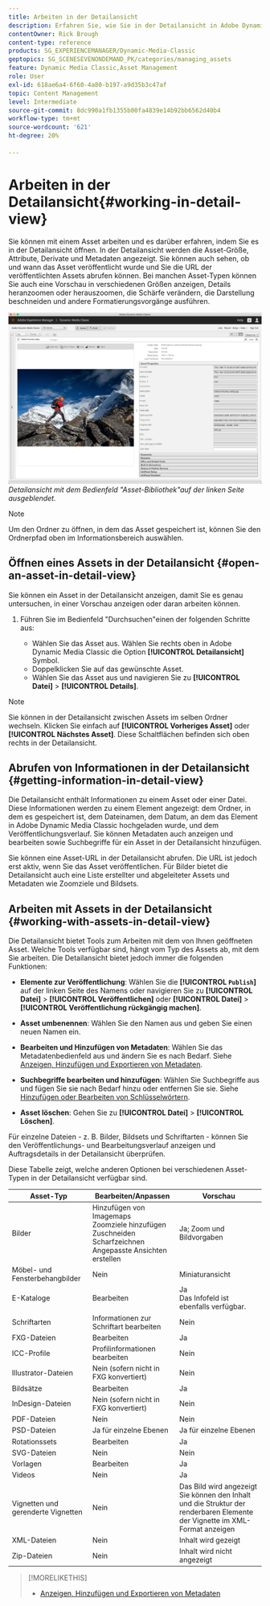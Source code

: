 ```yaml
---
title: Arbeiten in der Detailansicht
description: Erfahren Sie, wie Sie in der Detailansicht in Adobe Dynamic Media Classic arbeiten.
contentOwner: Rick Brough
content-type: reference
products: SG_EXPERIENCEMANAGER/Dynamic-Media-Classic
geptopics: SG_SCENESEVENONDEMAND_PK/categories/managing_assets
feature: Dynamic Media Classic,Asset Management
role: User
exl-id: 618ae6a4-6f60-4a80-b197-a9d35b3c47af
topic: Content Management
level: Intermediate
source-git-commit: 8dc990a1fb1355b00fa4839e14b92bb6562d40b4
workflow-type: tm+mt
source-wordcount: '621'
ht-degree: 20%

---
```


# Arbeiten in der Detailansicht{#working-in-detail-view}

Sie können mit einem Asset arbeiten und es darüber erfahren, indem Sie es in der Detailansicht öffnen. In der Detailansicht werden die Asset-Größe, Attribute, Derivate und Metadaten angezeigt. Sie können auch sehen, ob und wann das Asset veröffentlicht wurde und Sie die URL der veröffentlichten Assets abrufen können. Bei manchen Asset-Typen können Sie auch eine Vorschau in verschiedenen Größen anzeigen, Details heranzoomen oder herauszoomen, die Schärfe verändern, die Darstellung beschneiden und andere Formatierungsvorgänge ausführen.

<!-- 

Comment Type: remark
Last Modified By: Rick Brough (rbrough@adobe.com)
Last Modified Date: 2018-06-14T13:52:46.623-0400

<p>as_detail_view_popup.png found in Downloads on local in folder "scene7-images"</p>

 -->

![Detailansicht](/help/using/assets/image_0.img.png)
*Detailansicht mit dem Bedienfeld &quot;Asset-Bibliothek&quot;auf der linken Seite ausgeblendet.*

>[!NOTE]
>
>Um den Ordner zu öffnen, in dem das Asset gespeichert ist, können Sie den Ordnerpfad oben im Informationsbereich auswählen.

## Öffnen eines Assets in der Detailansicht {#open-an-asset-in-detail-view}

Sie können ein Asset in der Detailansicht anzeigen, damit Sie es genau untersuchen, in einer Vorschau anzeigen oder daran arbeiten können.

1. Führen Sie im Bedienfeld &quot;Durchsuchen&quot;einen der folgenden Schritte aus:

   * Wählen Sie das Asset aus. Wählen Sie rechts oben in Adobe Dynamic Media Classic die Option **[!UICONTROL Detailansicht]** Symbol.
   * Doppelklicken Sie auf das gewünschte Asset.
   * Wählen Sie das Asset aus und navigieren Sie zu **[!UICONTROL Datei]** > **[!UICONTROL Details]**.

>[!NOTE]
>
>Sie können in der Detailansicht zwischen Assets im selben Ordner wechseln. Klicken Sie einfach auf **[!UICONTROL Vorheriges Asset]** oder **[!UICONTROL Nächstes Asset]**. Diese Schaltflächen befinden sich oben rechts in der Detailansicht.

## Abrufen von Informationen in der Detailansicht {#getting-information-in-detail-view}

Die Detailansicht enthält Informationen zu einem Asset oder einer Datei. Diese Informationen werden zu einem Element angezeigt: dem Ordner, in dem es gespeichert ist, dem Dateinamen, dem Datum, an dem das Element in Adobe Dynamic Media Classic hochgeladen wurde, und dem Veröffentlichungsverlauf. Sie können Metadaten auch anzeigen und bearbeiten sowie Suchbegriffe für ein Asset in der Detailansicht hinzufügen.

Sie können eine Asset-URL in der Detailansicht abrufen. Die URL ist jedoch erst aktiv, wenn Sie das Asset veröffentlichen. Für Bilder bietet die Detailansicht auch eine Liste erstellter und abgeleiteter Assets und Metadaten wie Zoomziele und Bildsets.

## Arbeiten mit Assets in der Detailansicht {#working-with-assets-in-detail-view}

Die Detailansicht bietet Tools zum Arbeiten mit dem von Ihnen geöffneten Asset. Welche Tools verfügbar sind, hängt vom Typ des Assets ab, mit dem Sie arbeiten. Die Detailansicht bietet jedoch immer die folgenden Funktionen:

* **Elemente zur Veröffentlichung**: Wählen Sie die **[!UICONTROL `Publish`]** auf der linken Seite des Namens oder navigieren Sie zu **[!UICONTROL Datei]** > **[!UICONTROL Veröffentlichen]** oder **[!UICONTROL Datei]** > **[!UICONTROL Veröffentlichung rückgängig machen]**.

* **Asset umbenennen**: Wählen Sie den Namen aus und geben Sie einen neuen Namen ein.

* **Bearbeiten und Hinzufügen von Metadaten**: Wählen Sie das Metadatenbedienfeld aus und ändern Sie es nach Bedarf. Siehe [Anzeigen, Hinzufügen und Exportieren von Metadaten](/help/using/viewing-adding-exporting-metadata.md).

* **Suchbegriffe bearbeiten und hinzufügen**: Wählen Sie Suchbegriffe aus und fügen Sie sie nach Bedarf hinzu oder entfernen Sie sie. Siehe [Hinzufügen oder Bearbeiten von Schlüsselwörtern](/help/using/viewing-adding-exporting-metadata.md).

* **Asset löschen**: Gehen Sie zu **[!UICONTROL Datei]** > **[!UICONTROL Löschen]**.

Für einzelne Dateien - z. B. Bilder, Bildsets und Schriftarten - können Sie den Veröffentlichungs- und Bearbeitungsverlauf anzeigen und Auftragsdetails in der Detailansicht überprüfen.

Diese Tabelle zeigt, welche anderen Optionen bei verschiedenen Asset-Typen in der Detailansicht verfügbar sind.

| Asset-Typ | Bearbeiten/Anpassen | Vorschau |
| --- | --- | --- |
| Bilder | Hinzufügen von Imagemaps<br>Zoomziele hinzufügen<br>Zuschneiden<br>Scharfzeichnen<br>Angepasste Ansichten erstellen | Ja; Zoom und Bildvorgaben |
| Möbel- und Fensterbehangbilder | Nein | Miniaturansicht |
| E-Kataloge | Bearbeiten | Ja<br>Das Infofeld ist ebenfalls verfügbar. |
| Schriftarten | Informationen zur Schriftart bearbeiten | Nein |
| FXG-Dateien | Bearbeiten | Ja |
| ICC-Profile | Profilinformationen bearbeiten | Nein |
| Illustrator-Dateien | Nein (sofern nicht in FXG konvertiert) | Nein |
| Bildsätze | Bearbeiten | Ja |
| InDesign-Dateien | Nein (sofern nicht in FXG konvertiert) | Nein |
| PDF-Dateien | Nein | Nein |
| PSD-Dateien | Ja für einzelne Ebenen | Ja für einzelne Ebenen |
| Rotationssets | Bearbeiten | Ja |
| SVG-Dateien | Nein | Nein |
| Vorlagen | Bearbeiten | Ja |
| Videos | Nein | Ja |
| Vignetten und gerenderte Vignetten | Nein | Das Bild wird angezeigt<br>Sie können den Inhalt und die Struktur der renderbaren Elemente der Vignette im XML-Format anzeigen |
| XML-Dateien | Nein | Inhalt wird gezeigt |
| Zip-Dateien | Nein | Inhalt wird nicht angezeigt |

>[!MORELIKETHIS]
>
>* [Anzeigen, Hinzufügen und Exportieren von Metadaten](viewing-adding-exporting-metadata.md#viewing_adding_and_exporting_metadata)
